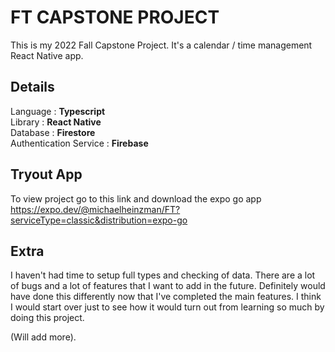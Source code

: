 # FT CAPSTONE PROJECT 
This is my 2022 Fall Capstone Project. It's a calendar / time management React Native app.   




## **Details**   
  Language : **Typescript**     
  Library : **React Native**      
  Database : **Firestore**    
  Authentication Service : **Firebase**     
## Tryout App   
To view project go to this link and download the expo go app  
https://expo.dev/@michaelheinzman/FT?serviceType=classic&distribution=expo-go   


## Extra
I haven't had time to setup full types and checking of data. There are a lot of bugs and a lot of features that I want to add in the future. Definitely would have done this differently now that I've completed the main features. I think I would start over just to see how it would turn out from learning so much by doing this project.  

(Will add more).  
